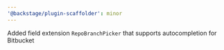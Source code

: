 ```yaml
---
'@backstage/plugin-scaffolder': minor
---
```


Added field extension `RepoBranchPicker` that supports autocompletion for Bitbucket
